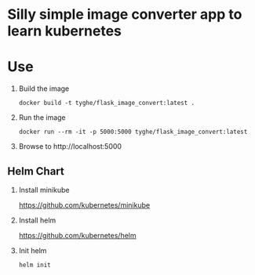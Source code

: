 # Silly simple image converter app to learn kubernetes

# Use

1. Build the image

   ```
   docker build -t tyghe/flask_image_convert:latest .
   ```

1. Run the image

   ```
   docker run --rm -it -p 5000:5000 tyghe/flask_image_convert:latest
   ```

1. Browse to http://localhost:5000

## Helm Chart

1. Install minikube

   https://github.com/kubernetes/minikube

1. Install helm

   https://github.com/kubernetes/helm

1. Init helm

   ```
   helm init
   ```
